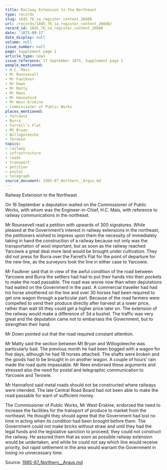 ```yaml
---
title: Railway Extension to the Northeast
type: records
slug: 1845_76_sa_register_content_26608
url: /records/1845_76_sa_register_content_26608/
record_id: 1845_76_sa_register_content_26608
date: '1875-09-17'
date_display: null
volume: null
issue_number: null
page: Supplement page 2
article_type: news
issue_reference: 17 September 1875, Supplement page 2
people_mentioned:
- H.C. Mais
- Mr Rounsevell
- Mr Faulkner
- Mr Down
- Mr Matty
- Mr Rees
- Mr Hannaford
- Mr West-Erskine
- Commissioner of Public Works
places_mentioned:
- Yarcowie
- Burra
- Farrell’s Flat
- Mt Bryan
- Willogoleeche
- Terowie
topics:
- railway
- infrastructure
- roads
- transport
- petition
- postal
- telegraph
source_document: 1985-87_Northern__Argus.md
---
```


Railway Extension to the Northeast

On 16 September a deputation waited on the Commissioner of Public Works, with whom was the Engineer-in-Chief, H.C. Mais, with reference to railway communications in the northeast.

Mr Rounsevell read a petition with upwards of 300 signatures.  While pleased at the Government’s interest in railway extensions in the northeast, the petitioners wished to impress upon them the necessity of immediately taking in hand the construction of a railway because not only was the transportation of wool important, but as soon as the railway reached Yarcowie a great deal more land would be brought under cultivation.  They did not press for Burra over the Farrell’s Flat for the point of departure for the new line, as the surveyors took the line in either case to Yarcowie.

Mr Faulkner said that in view of the awful condition of the road between Yarcowie and Burra the settlers had had to put their hands into their pockets to make the road passable.  The road was worse now than when deputations had waited on the Government in the past.  A commercial traveller had had his horse smothered on the line and over 30 horses had been required to get one wagon through a particular part.  Because of the road farmers were compelled to send their produce directly after harvest at a lower price, rather than wait till they could get a higher price later on.  The extension of the railway would make a difference of 3d a bushel.  The traffic was very great and the deputation came not to embarrass the Government, but to strengthen their hand.

Mr Down pointed out that the road required constant attention.

Mr Matty said the section between Mt Bryan and Willogoleeche was particularly bad.  The previous month he had been bogged with a wagon for five days, although he had 18 horses attached.  The shafts were broken and the goods had to be brought in on another wagon.  A couple of hours’ rain made the road quite impassable.  Mr Rees endorsed these arguments and stressed also the need for postal and telegraphic communication to Yarcowie and Terowie.

Mr Hannaford said metal roads should not be constructed where railways were intended.  The late Central Road Board had not been able to make the road passable for want of sufficient money.

The Commissioner of Public Works, Mr West-Erskine, endorsed the need to increase the facilities for the transport of produce to market from the northeast.  He thought they should agree that the Government had lost no time in acting when its condition had been brought before them.  The Government could not make bricks without straw and until they had the legal funds and the legislative sanction to proceed, they could not construct the railway.  He assured them that as soon as possible railway extension would be undertaken, and while he could not say which line would receive priority, but rapid settlement in the area would warrant the Government in losing no unnecessary time.

Source: [1985-87_Northern__Argus.md](/downloads/markdown/1985-87_Northern__Argus.md)
